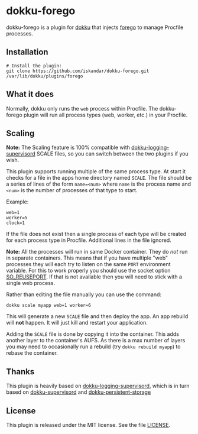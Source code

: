 # dokku-forego

dokku-forego is a plugin for [dokku][dokku] that injects
[forego][forego] to manage Procfile processes.

## Installation

```
# Install the plugin:
git clone https://github.com/iskandar/dokku-forego.git /var/lib/dokku/plugins/forego
```

## What it does

Normally, dokku only runs the `web` process within Procfile. The
dokku-forego plugin will run all process types (web, worker, etc.) in your Procfile.


## Scaling

__Note:__ The Scaling feature is 100% compatible with [dokku-logging-supervisord][dokku-logging-supervisord] SCALE
files, so you can switch between the two plugins if you wish.

This plugin supports running multiple of the same process type. At start it checks for a file in the apps home
directory named `SCALE`. The file should be a series of lines of the form `name=<num>` where `name` is the process
name and `<num>` is the number of processes of that type to start.

Example:

    web=1
    worker=5
    clock=1

If the file does not exist then a single process of each type will be created for each process type in
Procfile. Additional lines in the file ignored.

__Note:__ All the processes will run in same Docker container. They do *not* run in separate containers.
This means that if you have multiple "web" processes they will each try to listen on the same `PORT` environment
variable. For this to work properly you should use the socket option [SO_REUSEPORT](https://lwn.net/Articles/542629/).
If that is not available then you will need to stick with a single web process.

Rather than editing the file manually you can use the command:

    dokku scale myapp web=1 worker=6

This will generate a new `SCALE` file and then deploy the app. An app rebuild will __not__ happen.
It will just kill and restart your application.

Adding the `SCALE` file is done by copying it into the container. This adds another layer to the
container's AUFS. As there is a max number of layers you may need to occasionally run a rebuild
(try `dokku rebuild myapp`) to rebase the container.

## Thanks

This plugin is heavily based on [dokku-logging-supervisord][dokku-logging-supervisord], which is in turn based on
 [dokku-supervisord](https://github.com/statianzo/dokku-supervisord) and [dokku-persistent-storage](https://github.com/dyson/dokku-persistent-storage)

## License

This plugin is released under the MIT license. See the file [LICENSE](LICENSE).

[dokku]: https://github.com/progrium/dokku
[forego]: https://github.com/ddollar/forego
[dokku-logging-supervisord]: https://github.com/progrium/dokku